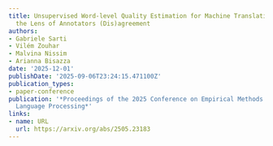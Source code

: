 ```yaml
---
title: Unsupervised Word-level Quality Estimation for Machine Translation Through
  the Lens of Annotators (Dis)agreement
authors:
- Gabriele Sarti
- Vilém Zouhar
- Malvina Nissim
- Arianna Bisazza
date: '2025-12-01'
publishDate: '2025-09-06T23:24:15.471100Z'
publication_types:
- paper-conference
publication: '*Proceedings of the 2025 Conference on Empirical Methods in Natural
  Language Processing*'
links:
- name: URL
  url: https://arxiv.org/abs/2505.23183
---
```

